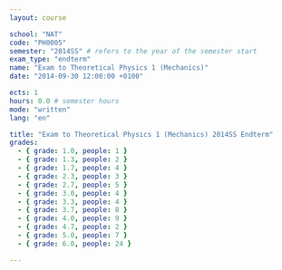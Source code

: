 ```yaml
---
layout: course

school: "NAT"
code: "PH0005"
semester: "2014SS" # refers to the year of the semester start
exam_type: "endterm"
name: "Exam to Theoretical Physics 1 (Mechanics)"
date: "2014-09-30 12:00:00 +0100"

ects: 1
hours: 0.0 # semester hours
mode: "written"
lang: "en"

title: "Exam to Theoretical Physics 1 (Mechanics) 2014SS Endterm"
grades:
  - { grade: 1.0, people: 1 }
  - { grade: 1.3, people: 2 }
  - { grade: 1.7, people: 4 }
  - { grade: 2.3, people: 3 }
  - { grade: 2.7, people: 5 }
  - { grade: 3.0, people: 4 }
  - { grade: 3.3, people: 4 }
  - { grade: 3.7, people: 8 }
  - { grade: 4.0, people: 9 }
  - { grade: 4.7, people: 2 }
  - { grade: 5.0, people: 7 }
  - { grade: 6.0, people: 24 }

---
```



